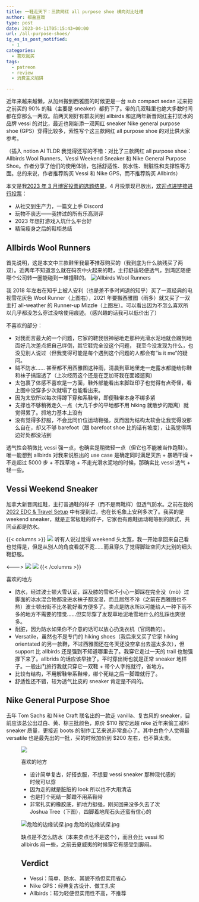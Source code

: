 ```yaml
---
title: 一鞋走天下：三款网红 all purpose shoe 横向对比吐槽
author: 椒盐豆豉
type: post
date: 2023-04-11T05:15:43+00:00
url: /all-purpose-shoes/
ig_es_is_post_notified:
  - 1
categories:
  - 喜欢就买
tags:
  - patreon
  - review
  - 消费主义陷阱

---
```

近年来越来越懒，从加州搬到西雅图的时候更是一台 sub compact sedan 过来把之前买的 90% 的鞋（主要是 sneaker）都扔下了。带的几双鞋里也绝大多数时间都在穿那么一两双。前两天刚好有群友问到 allbirds 和这两年新晋网红主打防水的品牌 vessi 的对比，最近也刚新添一双网红 sneaker Nike general purpose shoe (GPS）穿得比较多，索性写个这三款网红 all purpose shoe 的对比供大家参考。

（插入 notion AI TLDR 我觉得还写的不错：对比了三款网红 all purpose shoe：Allbirds Wool Runners、Vessi Weekend Sneaker 和 Nike General Purpose Shoe。作者分享了他们的使用体验，包括舒适性、防水性、耐脏性和支撑性等方面。总的来说，作者推荐购买 Vessi 和 Nike GPS，而不推荐购买 Allbirds）

本文是我[2023 年 3 月博客投票的选题结果](https://www.patreon.com/posts/2023-nian-3-yue-79377916)，4 月投票现已放出，[欢迎点进链接进行投票](https://www.patreon.com/posts/81345509)：

  * 从社交到生产力，一篇文上手 Discord
  * 玩物不丧志——我拼过的所有乐高测评
  * 2023 年想打游戏入坑什么平台好
  * 精简瘦身之后的鞋柜总结

<!--more-->

## Allbirds Wool Runners

首先说明，这是本文中三款鞋里我最**不**推荐购买的（我到底为什么脑残买了两双）。近两年不知道怎么就在码农中火起来的鞋，主打舒适轻便透气，到湾区随便哪个公司转一圈能碰到一堆撞鞋的。
![Allbirds Wool Runners](https://cdn.discordapp.com/attachments/1074415748958666853/1074415749243867267/-VXingBwgWJs_VhtymGOXwyqRynok71wMhdch1AoQdtZ6bq0zuwWBKzBTQhWoLg4evDpBnJHBguaVmUvRcsjsHIgVks91bxZfPP64fXrinmqmjx3Gej81g8Vka4rSX-hxkd_ITKlKr0ogY2PQv_xbQZkUr1KuudPGzmxwjYJyDCck7UDTg6HY3STJ-LttufYXNTT6cFtYQLztZATOzWi20R0rOdMM-IKg6I1-Ci4qBbF4IVl7Q9JJt4fwS0ZrHICPgXhovWYKisDj_36kSEfKmacv66sX34Wl_cGs66xNJ8Bx4ZpEUnBzmuNWsdNHDQuMeWWmpPCessBFzp4pr4-e7BGIz2sYOnf3t9dsy8ZiW3Z_g5VDstEFibfsb5fUgDf4kMVgEqqWasmJq4nrfDRoQ45s8_Bbscgly5Xwfszef3OJKH4i1Hs2cwfjpz6S8P3mgAF3RtBWlBQcu7KkVBBMp0KEPI9Pf3Iof22MuDFebvYBvagHNZ0jZogQ-HG..png)

我 2018 年左右在知乎上被人安利（也是差不多时间退的知乎）买了一双经典的电视雪花灰色 Wool Runner（上图右），2021 年要搬西雅图（雨多）就又买了一双主打 all-weather 的 Runner-up Mizzle（上图左）。可以看出因为不怎么喜欢所以几乎都没怎么穿过没啥使用痕迹。（感兴趣的话我可以低价出了）

不喜欢的部分：

  * 对我而言最大的一个问题，它家的鞋我很神秘地走那种光滑水泥地就会蹭到地面好几次差点把自己绊倒，其它鞋完全没这个问题， 我至今没发现为什么，也没见别人说过（但我觉得可能是每个遇到这个问题的人都会有“is it me“的疑问。
  * 贼不防水…… 甚至都不用西雅图这种雨，清晨到草地里走一走露水都能给你鞋和袜子搞湿透了（上次经历这个还是在芝加哥我在面姬遛狗）
  * 太包裹了体感不喜欢是一方面，鞋外部能看出来脚趾印子也觉得有点奇怪，看上图中没穿多少次就塌了也能看出来。
  * 因为太软所以每次得蹲下穿和系鞋带，即便鞋带本身不绑多紧
  * 支撑也不够稍微走久一点（大几千步的平地都不用 hiking 就散步的距离）就觉得累了。抓地力基本上没有
  * 没有觉得多舒服，不会比同价位运动鞋强，反而因为结构太软会让我觉得没那么自在，却又不够 barefoot（跟 barefoot shoe 比的话有坡度），让我觉得两边好处都没沾到

透气性会稍微比 vessi 强一点，也确实是稍微轻一点（但它也不能被当作跑鞋）。唯一能想到 allbirds 对我来说胜出的 use case 是确定同时满足天热 + 暴晒干燥 + 不走超过 5000 步 + 不踩草地 + 不走光滑水泥地的时候，那确实比 vessi 透气 + 轻一些。

## Vessi Weekend Sneaker

加拿大新晋网红鞋，主打普通鞋的样子（而不是雨靴样）但透气防水。之前在我的 [2022 EDC & Travel Setup][1] 中有提到过，也在长毛象上安利多次了。我买的是 weekend sneaker，就是正常板鞋的样子，它家也有跑鞋运动鞋等别的款式，共同点都是防水。

{{< columns >}} <!-- begin columns block -->
![](https://douchi.sfo3.digitaloceanspaces.com/blog-scw/2023/04/Screen-Shot-2023-04-10-at-10.10.03-PM-546x1024.png)
听有人说过觉得 weekend 头太宽，我一开始拿回来自己看也觉得是，但是从别人的角度看就不宽……而且穿久了觉得脚趾空间大比别的细头鞋舒服。

<---> <!-- magic separator, between columns -->
![](https://media.douchi.space/douchi/media_attachments/files/107/728/498/724/621/987/original/2be7046c766ee0ff.jpeg)
![](https://media.douchi.space/douchi/media_attachments/files/107/728/508/417/259/759/original/ca6f3eb5c5b0456c.jpg)
{{< /columns >}}

喜欢的地方

  * 防水，经过波士顿大雪认证，踩及膝的雪和不小心一脚踩在完全没（mò）过脚面的冰水混合物都没进水袜子都没湿，而且居然不冷（之前在西雅图也不热）波士顿出街不比冬靴好看方便多了。卖点是防水所以可能给人一种下雨不多的地方不需要的错觉……但实际穿了发现草地泥地雪地什么的乱踩也爽很多。
  * 耐脏，因为防水如果你不介意的话可以放心扔洗衣机（官网教的）。
  * Versatile，虽然也不是专门的 hiking shoes（我后来又买了它家 hiking orientated 的另一款鞋，不过西雅图还在冬天还没空拿出去遛太多次），但 support 比 allbirds 还是强到不知道哪里去了。我穿它走过一天的 trail 也勉强撑下来了。allbrids 的话应该早挂了。平时穿出街也就是正常 sneaker 地样子。一般出门旅行我就只穿它一双鞋 + 带个人字拖就行，省地方。
  * 比较有结构，不用解鞋带系鞋带，绑个死结之后一脚蹬就行了。
  * 舒适性还不错，较为透气比皮的 sneaker 肯定是不闷的。

## Nike General Purpose Shoe

去年 Tom Sachs 和 Nike Craft 联名出的一款走 vanilla、复古风的 sneaker，目前应该总公出过白、黄、棕三批颜色，原价 $110 按它远超 nike 近年来偷工减料 sneaker 质量，更接近 boots 的制作工艺来说非常良心了。其中白色个人觉得最 versatile 也是最先出的一批，买的时候加价到 $200 左右，也不算太贵。<figure class="wp-block-image size-large">

![](https://douchi.sfo3.digitaloceanspaces.com/blog-scw/2023/04/Screen-Shot-2023-04-10-at-10.01.57-PM-1024x887.png)

喜欢的地方

  * 设计简单复古，好搭衣服，不想要 vessi sneaker 那种现代感的时候可以穿
  * 因为走的就是脏脏的 look 所以也不大用清洁
  * 也是打个死结一脚蹬不用系鞋带
  * 非常扎实的橡胶底，抓地力挺强，刚买回来没多久去了次 Joshua Tree（下图），四脚着地爬石头还蛮有信心的<figure class="wp-block-image size-large">

![](https://douchi.sfo3.digitaloceanspaces.com/blog-scw/2023/04/MTXX_MH20230410_214232806-1024x768.jpeg "危险的边缘试探.jpg")
危险的边缘试探.jpg

缺点是不怎么防水（本来卖点也不是这个），而且会比 vessi 和 allbirds 闷一些，之前去夏威夷的时候穿它有感受到脚闷。

## Verdict

  * Vessi：简单、防水、其貌不扬但实用省心
  * Nike GPS：经典复古设计、做工扎实
  * Allbirds：较为轻便但实用性不高，不推荐



 [1]: https://blog.douchi.space/2022-edc-travel-setup/